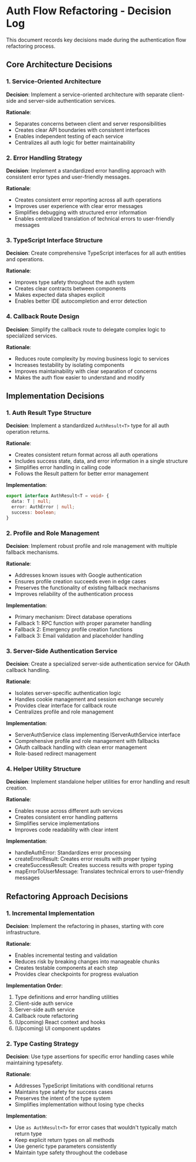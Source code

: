 # Auth Flow Refactoring - Decision Log

This document records key decisions made during the authentication flow refactoring process.

## Core Architecture Decisions

### 1. Service-Oriented Architecture

**Decision**: Implement a service-oriented architecture with separate client-side and server-side authentication services.

**Rationale**:
- Separates concerns between client and server responsibilities
- Creates clear API boundaries with consistent interfaces
- Enables independent testing of each service
- Centralizes all auth logic for better maintainability

### 2. Error Handling Strategy

**Decision**: Implement a standardized error handling approach with consistent error types and user-friendly messages.

**Rationale**:
- Creates consistent error reporting across all auth operations
- Improves user experience with clear error messages
- Simplifies debugging with structured error information
- Enables centralized translation of technical errors to user-friendly messages

### 3. TypeScript Interface Structure

**Decision**: Create comprehensive TypeScript interfaces for all auth entities and operations.

**Rationale**:
- Improves type safety throughout the auth system
- Creates clear contracts between components
- Makes expected data shapes explicit
- Enables better IDE autocompletion and error detection

### 4. Callback Route Design

**Decision**: Simplify the callback route to delegate complex logic to specialized services.

**Rationale**:
- Reduces route complexity by moving business logic to services
- Increases testability by isolating components
- Improves maintainability with clear separation of concerns
- Makes the auth flow easier to understand and modify

## Implementation Decisions

### 1. Auth Result Type Structure

**Decision**: Implement a standardized `AuthResult<T>` type for all auth operation returns.

**Rationale**:
- Creates consistent return format across all auth operations
- Includes success state, data, and error information in a single structure
- Simplifies error handling in calling code
- Follows the Result pattern for better error management

**Implementation**:
```typescript
export interface AuthResult<T = void> {
  data: T | null;
  error: AuthError | null;
  success: boolean;
}
```

### 2. Profile and Role Management

**Decision**: Implement robust profile and role management with multiple fallback mechanisms.

**Rationale**:
- Addresses known issues with Google authentication
- Ensures profile creation succeeds even in edge cases
- Preserves the functionality of existing fallback mechanisms
- Improves reliability of the authentication process

**Implementation**:
- Primary mechanism: Direct database operations
- Fallback 1: RPC function with proper parameter handling
- Fallback 2: Emergency profile creation functions
- Fallback 3: Email validation and placeholder handling

### 3. Server-Side Authentication Service

**Decision**: Create a specialized server-side authentication service for OAuth callback handling.

**Rationale**:
- Isolates server-specific authentication logic
- Handles cookie management and session exchange securely
- Provides clear interface for callback route
- Centralizes profile and role management

**Implementation**:
- ServerAuthService class implementing IServerAuthService interface
- Comprehensive profile and role management with fallbacks
- OAuth callback handling with clean error management
- Role-based redirect management

### 4. Helper Utility Structure

**Decision**: Implement standalone helper utilities for error handling and result creation.

**Rationale**:
- Enables reuse across different auth services
- Creates consistent error handling patterns
- Simplifies service implementations
- Improves code readability with clear intent

**Implementation**:
- handleAuthError: Standardizes error processing
- createErrorResult: Creates error results with proper typing
- createSuccessResult: Creates success results with proper typing
- mapErrorToUserMessage: Translates technical errors to user-friendly messages

## Refactoring Approach Decisions

### 1. Incremental Implementation

**Decision**: Implement the refactoring in phases, starting with core infrastructure.

**Rationale**:
- Enables incremental testing and validation
- Reduces risk by breaking changes into manageable chunks
- Creates testable components at each step
- Provides clear checkpoints for progress evaluation

**Implementation Order**:
1. Type definitions and error handling utilities
2. Client-side auth service
3. Server-side auth service
4. Callback route refactoring
5. (Upcoming) React context and hooks
6. (Upcoming) UI component updates

### 2. Type Casting Strategy

**Decision**: Use type assertions for specific error handling cases while maintaining typesafety.

**Rationale**:
- Addresses TypeScript limitations with conditional returns
- Maintains type safety for success cases
- Preserves the intent of the type system
- Simplifies implementation without losing type checks

**Implementation**:
- Use `as AuthResult<T>` for error cases that wouldn't typically match return type
- Keep explicit return types on all methods
- Use generic type parameters consistently
- Maintain type safety throughout the codebase
